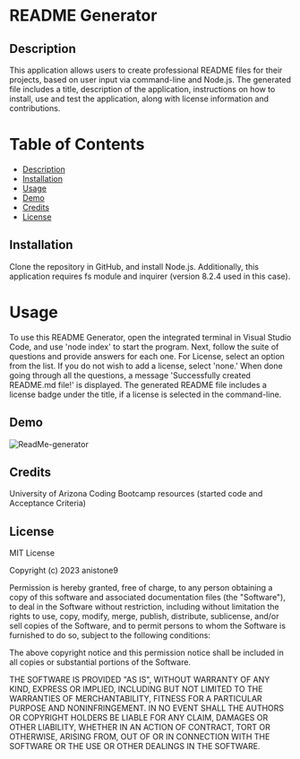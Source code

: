 # README Generator   

## Description   
This application allows users to create professional README files for their projects, based on user input via command-line and Node.js. The generated file includes a title, description of the application, instructions on how to install, use and test the application, along with license information and contributions.    

# Table of Contents   
- [Description](#description)   
- [Installation](#installation)
- [Usage](#usage)
- [Demo](#demo)
- [Credits](#credits)  
- [License](#license)     

## Installation   
Clone the repository in GitHub, and install Node.js. Additionally, this application requires fs module and inquirer (version 8.2.4 used in this case).    

# Usage    
To use this README Generator, open the integrated terminal in Visual Studio Code, and use 'node index' to start the program. Next, follow the suite of questions and provide answers for each one. For License, select an option from the list. If you do not wish to add a license, select 'none.' When done going through all the questions, a message 'Successfully created README.md file!' is displayed. The generated README file includes a license badge under the title, if a license is selected in the command-line.    

## Demo   

![ReadMe-generator](https://drive.google.com/file/d/1OvROr1HBMOKyhR0RCyRvHVPekI-WCRCw/view)  

## Credits   
University of Arizona Coding Bootcamp resources (started code and Acceptance Criteria)  

## License  

MIT License

Copyright (c) 2023 anistone9

Permission is hereby granted, free of charge, to any person obtaining a copy
of this software and associated documentation files (the "Software"), to deal
in the Software without restriction, including without limitation the rights
to use, copy, modify, merge, publish, distribute, sublicense, and/or sell
copies of the Software, and to permit persons to whom the Software is
furnished to do so, subject to the following conditions:

The above copyright notice and this permission notice shall be included in all
copies or substantial portions of the Software.

THE SOFTWARE IS PROVIDED "AS IS", WITHOUT WARRANTY OF ANY KIND, EXPRESS OR
IMPLIED, INCLUDING BUT NOT LIMITED TO THE WARRANTIES OF MERCHANTABILITY,
FITNESS FOR A PARTICULAR PURPOSE AND NONINFRINGEMENT. IN NO EVENT SHALL THE
AUTHORS OR COPYRIGHT HOLDERS BE LIABLE FOR ANY CLAIM, DAMAGES OR OTHER
LIABILITY, WHETHER IN AN ACTION OF CONTRACT, TORT OR OTHERWISE, ARISING FROM,
OUT OF OR IN CONNECTION WITH THE SOFTWARE OR THE USE OR OTHER DEALINGS IN THE
SOFTWARE.  